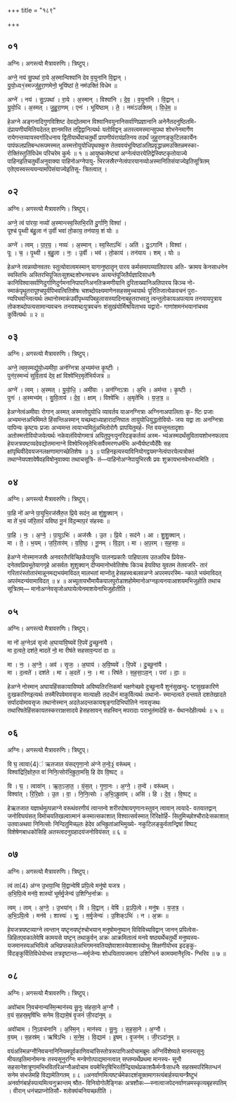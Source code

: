 +++
title = "१८९"

+++


## ०१
अग्निः। अगस्त्यो मैत्रावरुणिः। त्रिष्टुप्।

अग्ने॒ नय॑ सु॒पथा॑ रा॒ये अ॒स्मान्विश्वा॑नि देव व॒युना॑नि वि॒द्वान् ।  
यु॒यो॒ध्य१॒॑स्मज्जु॑हुरा॒णमेनो॒ भूयि॑ष्ठां ते॒ नम॑उक्तिं विधेम ॥

अग्ने॑ । नय॑ । सु॒ऽपथा॑ । रा॒ये । अ॒स्मान् । विश्वा॑नि । दे॒व॒ । व॒युना॑नि । वि॒द्वान् ।  
यु॒यो॒धि । अ॒स्मत् । जु॒हु॒रा॒णम् । एनः॑ । भूयि॑ष्ठाम् । ते॒ । नमः॑ऽउक्तिम् । वि॒धे॒म॒ ॥

हेअग्ने अङ्गनादिगुणविशिष्ट देवद्योतमान विश्वानिवयुनानिसर्वाणिप्रज्ञानानि अनेनैतदनुष्ठितमि- दंप्रायणीयमितियदेतत् ज्ञानमस्ति तद्विद्वानित्यर्थः यतोविद्वन् अतस्त्वमस्मान्सुपथा शोभनेनमार्गेण रायेगन्तव्यायस्वर्गादिधनाय द्वितीयार्थेवाचतुर्थी प्रापणीयंरायंप्रतिनय तदर्थं जुहुराणङ्कुटिलकार्येनः पापंफलप्रतिबन्धरूपमस्मत् अस्मत्तोयुयोधिपृथक्कुरु तेतववयंभूयिष्ठांअतिप्रवृद्धान्नमउक्तिन्नमस्का- रोक्तिंस्तुतिंविधेम परिचरेम कुर्मः ॥ १ ॥ आयुष्कामेष्ट्यां अग्नेत्वंपारयेतिद्वेस्विष्टकृतोयाज्ये पाहिनइतिचतुर्थीअनुवाक्या पाहिनोअग्नेपायु- भिरजस्रैरग्नेत्वंपारयानव्योअस्मानितिसंयाज्येइतिसूत्रितम् एतेएवस्वस्त्ययन्यामपिसंयाज्येइतिसू- त्रितत्वात् ।

## ०२
अग्निः। अगस्त्यो मैत्रावरुणिः। त्रिष्टुप्।

अग्ने॒ त्वं पा॑रया॒ नव्यो॑ अ॒स्मान्त्स्व॒स्तिभि॒रति॑ दु॒र्गाणि॒ विश्वा॑ ।  
पूश्च॑ पृ॒थ्वी ब॑हु॒ला न॑ उ॒र्वी भवा॑ तो॒काय॒ तन॑याय॒ शं योः ॥

अग्ने॑ । त्वम् । पा॒र॒य॒ । नव्यः॑ । अ॒स्मान् । स्व॒स्तिऽभिः॑ । अति॑ । दुः॒ऽगानि॑ । विश्वा॑ ।  
पूः । च॒ । पृ॒थ्वी । ब॒हु॒ला । नः॒ । उ॒र्वी । भव॑ । तो॒काय॑ । तन॑याय । शम् । योः ॥

हेअग्ने त्वन्नव्योनवतरः स्तुत्योवात्वमस्मान् यागानुष्ठातॄन् पारय कर्मसमापय्यातिपारय अति- क्रामय केनसाधनेन स्वस्तिभिः अस्तिरभिपूजितःसुशब्दःशोभनवचनः अत्यन्तंपूजितैर्यज्ञादिसाधनैः कानिविश्वासर्वाणिदुर्गाणिदुर्गमनानिपापानिअनतिक्रमणीयानि दुरिताख्यानिअतिपारय किञ्च नो- स्माकंपृथुतरापूश्चपुर्यपिभवत्वितिशेषः चशब्दोवक्ष्यमाणेनसहसमुच्चयार्थः पूरितिजात्येकवचनं पुरा- ण्यपिभवन्त्वित्यर्थः तथानोस्माकंउर्वीपृथ्व्यपिबहुलासस्यादिनाबहुतराभवतु त्वन्तुतोकायअपत्याय तनयायपुत्राय तोकशब्दोपत्यसामान्यवचनः तनयशब्दःपुत्रवचनः शंसुखंयोर्मिश्रयिताभव यद्वारो- गाणांशमनंभयानांचभव कुर्वित्यर्थः ॥ २ ॥

## ०३
अग्निः। अगस्त्यो मैत्रावरुणिः। त्रिष्टुप्।

अग्ने॒ त्वम॒स्मद्यु॑यो॒ध्यमी॑वा॒ अन॑ग्नित्रा अ॒भ्यम॑न्त कृ॒ष्टीः ।  
पुन॑र॒स्मभ्यं॑ सुवि॒ताय॑ देव॒ क्षां विश्वे॑भिर॒मृते॑भिर्यजत्र ॥

अग्ने॑ । त्वम् । अ॒स्मत् । यु॒यो॒धि॒ । अमी॑वाः । अन॑ग्निऽत्राः । अ॒भि । अम॑न्त । कृ॒ष्टीः ।  
पुनः॑ । अ॒स्मभ्य॑म् । सु॒वि॒ताय॑ । दे॒व॒ । क्षाम् । विश्वे॑भिः । अ॒मृते॑भिः । य॒ज॒त्र॒ ॥

हेअग्नेत्वंअमीवाः रोगान् अस्मत् अस्मत्तोयुयोधि व्यावर्तय याअनग्नित्राः अग्निनाअपालिताः कृ- ष्टिः प्रजाः अभ्यमन्तअभिमिमते हिंसन्तिअस्मान् यच्छब्दाध्याहारादनिघातः तायुयोधियुद्धतोवियो- जयः यद्वा ताः अनग्नित्राः पापिन्यः कृष्टयः प्रजाः अभ्यमन्त त्वयाभ्यमितुंअभितोरोगैः प्रापयितुमर्ह- न्ति वयन्तुनतादृशाः अतोस्मत्तोवियोजयेत्यर्थः नकेवलंवियोगमात्रं अपितुपुनःपुनरिदङ्कर्तव्यं अस्म- भ्यंअस्मदर्थंसुवितायशोभनफलाय हेयजत्रयष्टव्यदेवद्योतमानाग्ने विश्वेभिरमृतेभिःसर्वैरमरणधर्मभिः अन्यैर्यष्टव्यैर्देवैः सह क्षांपृथिवीदेवयजनलक्षणामागच्छेतिशेषः ॥ ३ ॥ पाहिनइत्यस्याविनियोगद्वयमग्नेत्वंपारयेत्यत्रोक्तं तथाग्नेयपशावेषैवहविषोनुवाक्या तथाचसूत्रि- तं—पाहिनोअग्नेपायुभिरस्रैः प्रवः शुक्रायभानवेभरध्वमिति ।

## ०४
अग्निः। अगस्त्यो मैत्रावरुणिः। त्रिष्टुप्।

पा॒हि नो॑ अग्ने पा॒युभि॒रज॑स्रैरु॒त प्रि॒ये सद॑न॒ आ शु॑शु॒क्वान् ।  
मा ते॑ भ॒यं ज॑रि॒तारं॑ यविष्ठ नू॒नं वि॑द॒न्माप॒रं स॑हस्वः ॥

पा॒हि । नः॒ । अ॒ग्ने॒ । पा॒युऽभिः॑ । अज॑स्रैः । उ॒त । प्रि॒ये । सद॑ने । आ । शु॒शु॒क्वान् ।  
मा । ते॒ । भ॒यम् । ज॒रि॒तार॑म् । य॒वि॒ष्ठ॒ । नू॒नम् । वि॒द॒त् । मा । अ॒प॒रम् । स॒ह॒स्वः॒ ॥

हेअग्ने नोस्मानजस्रैः अनवरतैरविच्छिन्नैःपायुभिः पालनप्रकारैः पाहिपालय उतअपिच प्रियेस- दनेतवप्रियभूतेयागगृहे आसर्वतः शुशुक्वान् दीप्यमानोभवेतिशेषः किञ्च हेयविष्ठ युवतम तेतवजरि- तारं गरितारंस्तोतारंमान्नूनमद्यभयंमाविदत् मालभतां माप्नोतु हेसहस्वःबलवन्नग्ने अपरमपरस्मि- न्काले भयंमाविदत् अपरंमदन्यंवामाविदत् ॥ ४ ॥ अच्युतायभौमायैकपालपुरोडाशहोमेमानोअग्नइत्यनयाआशयमभिजुहोति तथाच सूत्रितम्— मानोअग्नेवसृजोअघायेत्येनमाशयेनाभिजुहोतीति ।

## ०५
अग्निः। अगस्त्यो मैत्रावरुणिः। त्रिष्टुप्।

मा नो॑ अ॒ग्नेऽव॑ सृजो अ॒घाया॑वि॒ष्यवे॑ रि॒पवे॑ दु॒च्छुना॑यै ।  
मा द॒त्वते॒ दश॑ते॒ मादते॑ नो॒ मा रीष॑ते सहसाव॒न्परा॑ दाः ॥

मा । नः॒ । अ॒ग्ने॒ । अव॑ । सृ॒जः॒ । अ॒घाय॑ । अ॒वि॒ष्यवे॑ । रि॒पवे॑ । दु॒च्छुना॑यै ।  
मा । द॒त्वते॑ । दश॑ते । मा । अ॒दते॑ । नः॒ । मा । रिष॑ते । स॒ह॒सा॒ऽव॒न् । परा॑ । दाः॒ ॥

हेअग्ने नोस्मान् अघायहिंसकायाविष्यवे अविष्यतिरत्तिकर्मा भक्षणेच्छवे दुच्छुनायै शुनंसुखन्दु- ष्टसुखकारिणे दुःखकारिणइत्यर्थः तस्मैरिपवेमावसृजः मात्याक्षीः तदधीनं माकुर्वित्यर्थः तथानो- स्मान्दत्वते दन्तवते दशतेखादते सर्पादयोमावसृजः तथानोस्मान् अदतेअदन्तकायश्रृङ्गादिभिर्घातिने नावसृजथः तथारिषतेहिंसकायतस्करराक्षसादये हेसहसावन् सहस्विन् मपरादाः पराभूतंमादेहि स- र्वथानदेहीत्यर्थः ॥ ५ ॥

## ०६
अग्निः। अगस्त्यो मैत्रावरुणिः। त्रिष्टुप्।

वि घ॒ त्वावा{4}॑ ऋतजात यंसद्गृणा॒नो अ॑ग्ने त॒न्वे॒३॒॑ वरू॑थम् ।  
विश्वा॑द्रिरि॒क्षोरु॒त वा॑ निनि॒त्सोर॑भि॒ह्रुता॒मसि॒ हि दे॑व वि॒ष्पट् ॥

वि । घ॒ । त्वावा॑न् । ऋ॒त॒ऽजा॒त॒ । यं॒स॒त् । गृ॒णा॒नः । अ॒ग्ने॒ । त॒न्वे॑ । वरू॑थम् ।  
विश्वा॑त् । रि॒रि॒क्षोः । उ॒त । वा॒ । नि॒नि॒त्सोः । अ॒भि॒ऽह्रुता॑म् । असि॑ । हि । दे॒व॒ । वि॒ष्पट् ॥

हेऋतजात यज्ञार्थमुत्पन्नाग्ने वरूथंवरणीयं त्वान्तन्वे शरीरपोषायगृणानःस्तुवन् त्वावान् त्वयादे- वतयातद्वान् जनोविघयंसत् विमोचयतिखल्वात्मानं कस्मात्सकाशात् विश्वात्सर्वस्मात् रिरिक्षोर्हि- सितुमिच्छोश्चौरादेःसकाशात् उतवाअथवा निनित्सोः निन्दितुमिच्छ्तः हेदेव अभिह्रुतांआभिमुख्ये- नकुटिलङ्कुर्वतान्द्विषां विष्पट् विशेषेणबाधकोसिहि अतस्त्वदनुग्रहादयंजनोवियंसत् ॥ ६ ॥

## ०७
अग्निः। अगस्त्यो मैत्रावरुणिः। त्रिष्टुप्।

त्वं ता{4} अ॑ग्न उ॒भया॒न्वि वि॒द्वान्वेषि॑ प्रपि॒त्वे मनु॑षो यजत्र ।  
अ॒भि॒पि॒त्वे मन॑वे॒ शास्यो॑ भूर्मर्मृ॒जेन्य॑ उ॒शिग्भि॒र्नाक्रः ॥

त्वम् । ताम् । अ॒ग्ने॒ । उ॒भया॑न् । वि । वि॒द्वान् । वेषि॑ । प्र॒ऽपि॒त्वे । मनु॑षः । य॒ज॒त्र॒ ।  
अ॒भि॒ऽपि॒त्वे । मन॑वे । शास्यः॑ । भूः॒ । म॒र्मृ॒जेन्यः॑ । उ॒शिक्ऽभिः॑ । न । अ॒क्रः ॥

हेयजत्रयष्टव्याग्ने त्वन्तान् यष्टृनयष्टृंश्चोभयान् मनुषोमनुष्यान् विविविच्यविद्वान् जानन् प्रपित्वेस- न्निहितएवकालेवेषि कामयसे यष्टृन् तथाकुर्वन् अक्रः आक्रमितात्वं मनवे षष्ठ्यर्थेचतुर्थी मनुष्यस्य- यजमानस्यअभिपित्वे अभिप्रप्तकालेअभिगमनवतियज्ञेवाशास्येवाशास्योभूः शिक्षणीयोभव इदङ्कु- र्विदङ्कुर्वितिविधेयोभव तत्रदृष्टान्तः—मर्मृजेन्यः शोधयितायजमानः उशिग्भिर्न कामयमानैरृत्वि- ग्भिरिव ॥ ७ ॥

## ०८
अग्निः। अगस्त्यो मैत्रावरुणिः। त्रिष्टुप्।

अवो॑चाम नि॒वच॑नान्यस्मि॒न्मान॑स्य सू॒नुः स॑हसा॒ने अ॒ग्नौ ।  
व॒यं स॒हस्र॒मृषि॑भिः सनेम वि॒द्यामे॒षं वृ॒जनं॑ जी॒रदा॑नुम् ॥

अवो॑चाम । नि॒ऽवच॑नानि । अ॒स्मि॒न् । मान॑स्य । सू॒नुः । स॒ह॒सा॒ने । अ॒ग्नौ ।  
व॒यम् । स॒हस्र॑म् । ऋषि॑ऽभिः । स॒ने॒म॒ । वि॒द्याम॑ । इ॒षम् । वृ॒जन॑म् । जी॒रऽदा॑नुम् ॥

वयंअस्मिन्नग्नौनिवचनानिनियमपूर्वकाणिवचांसिस्तोत्ररूपाणिअवोचामब्रूमः अग्निर्विशेष्यते मानस्यसूनुः मीयतइतिमानोमन्त्रः तस्यसूनुरग्निः मन्त्रेणोत्पाद्यमानत्वात् सप्तम्यर्थेप्रथमा मानस्य- सूनौ सहसानेशत्रूणामभिभवितरिअग्नौअवोचाम वयमेभिरृषिभिरतीन्द्रियार्थप्रकाशकैर्मन्त्रैःसाधनैः सहस्रमपरिमितन्धनं सनेम संभजेमहि विद्यामेतिगतम् ॥ ८ ॥अनर्वाणमित्यष्टर्चमेकादशंसूक्तमागस्त्यंबार्हस्पत्यन्त्रैष्टुभं अनर्वाणंबार्हस्पत्यमित्यनुक्रान्तम् श्रौत- विनियोगोलैङ्गिकः अत्रशौकः—स्नात्वाजपेदनर्वाणन्नमस्कृत्यबृहस्पतिम् । वीरान् धनंचप्राप्नोतिसौ- श्लोक्यंचनियच्छतीति ।
